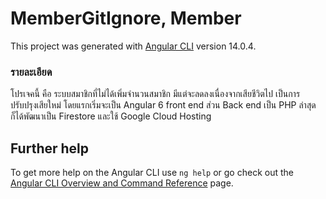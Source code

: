 # MemberGitIgnore, Member

This project was generated with [Angular CLI](https://github.com/angular/angular-cli) version 14.0.4.

### รายละเอียด

โปรเจคนี้ คือ ระบบสมาชิกที่ไม่ได้เพิ่มจำนวนสมาชิก มีแต่จะลดลงเนื่องจากเสียชีวิตไป เป็นการปรับปรุงเสียใหม่ โดยแรกเริ่มจะเป็น Angular 6 front end ส่วน Back end 
เป็น PHP ล่าสุดก็ได้พัฒนาเป็น Firestore และใช้ Google Cloud Hosting  

## Further help

To get more help on the Angular CLI use `ng help` or go check out the [Angular CLI Overview and Command Reference](https://angular.io/cli) page.
